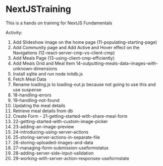 # NextJSTraining
This is a hands on training for NextJS Fundamentals

Activity:

1. Add Slideshow image on the home page (11-populating-starting-page)
2. Add Community page and Add Active and Hover effect on the Navigations (12-react-server-cmp-vs-client-cmp)
3. Add Meals Page (13-using-client-cmp-efficiently)
4. Add Meals Grid and Meal Item 14-outputting-meals-data-images-with-unknown-dimensions
5. Install sqlite and run node initdb.js
6. Fetch Meal Data
7. Rename loading.js to loading-out.js because not going to use this and use suspense
8. 18-handling-errors
9. 19-handling-not-found
10. Updating the meal details
11. Retrieve meal details from db
12. Create Form - 21-getting-started-with-share-meal-form
13. 22-getting-started-with-custom-image-picker
14. 23-adding-an-image-preview
15. 24-introducing-using-server-actions
16. 25-storing-server-actions-in-separate-file
17. 26-storing-uploaded-images-and-data
18. 27-managing-form-submission-useformstatus
19. 28-adding-server-side-input-validation
19. 29-working-with-server-action-responses-useformstate







